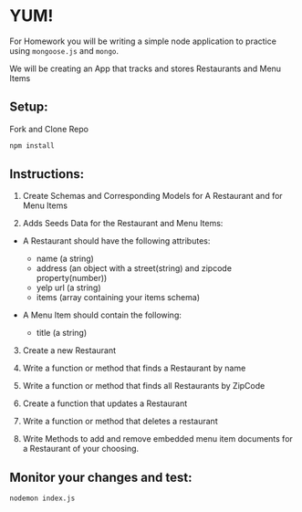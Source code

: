 # YUM!

For Homework you will be writing a simple node application to practice using `mongoose.js` and `mongo`.

We will be creating an App that tracks and stores Restaurants and Menu Items

## Setup:

Fork and Clone Repo

```bash
npm install
```

## Instructions:

1. Create Schemas and Corresponding Models for A Restaurant and for Menu Items

2. Adds Seeds Data for the Restaurant and Menu Items:

  - A Restaurant should have the following attributes:

    * name (a string)
    * address (an object with a street(string) and zipcode property(number))
    * yelp url (a string)
    * items (array containing your items schema)

  - A Menu Item should contain the following:

    * title (a string)

3. Create a new Restaurant

4. Write a function or method that finds a Restaurant by name

5. Write a function or method that finds all Restaurants by ZipCode

6. Create a function that updates a Restaurant  

7. Write a function or method that deletes a restaurant

8. Write Methods to add and remove embedded menu item documents for a Restaurant of your choosing.

## Monitor your changes and test:

```
nodemon index.js
```
